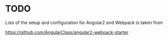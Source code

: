 # TODO

Lots of the setup and configuration for Angular2 and Webpack is taken from

https://github.com/AngularClass/angular2-webpack-starter
